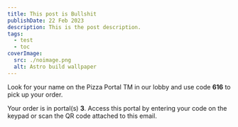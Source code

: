 ```yaml
---
title: This post is Bullshit
publishDate: 22 Feb 2023
description: This is the post description.
tags:
  - test
  - toc
coverImage:
  src: ./noimage.png
  alt: Astro build wallpaper
---
```

Look for your name on the Pizza Portal TM in our lobby and use code **616** to pick up your order.

Your order is in portal(s) **3**. Access this portal by entering your code on the keypad or scan the QR code attached to this email.